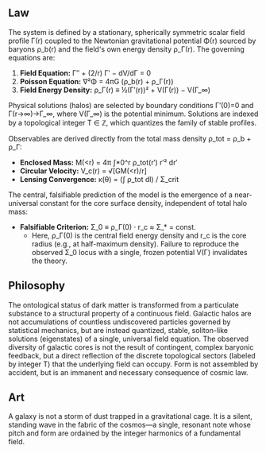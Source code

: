 ## Law
The system is defined by a stationary, spherically symmetric scalar field profile Γ(r) coupled to the Newtonian gravitational potential Φ(r) sourced by baryons ρ_b(r) and the field's own energy density ρ_Γ(r). The governing equations are:
1.  **Field Equation:** Γ″ + (2/r) Γ′ − dV/dΓ = 0
2.  **Poisson Equation:** ∇²Φ = 4πG (ρ_b(r) + ρ_Γ(r))
3.  **Field Energy Density:** ρ_Γ(r) ≡ ½(Γ′(r))² + V(Γ(r)) − V(Γ_∞)

Physical solutions (halos) are selected by boundary conditions Γ′(0)=0 and Γ(r→∞)→Γ_∞, where V(Γ_∞) is the potential minimum. Solutions are indexed by a topological integer T ∈ ℤ, which quantizes the family of stable profiles.

Observables are derived directly from the total mass density ρ_tot = ρ_b + ρ_Γ:
-   **Enclosed Mass:** M(<r) = 4π ∫*0^r ρ_tot(r′) r′² dr′
-   **Circular Velocity:** V_c(r) = √[GM(<r)/r]
-   **Lensing Convergence:** κ(θ) = (∫ ρ_tot dl) / Σ_crit

The central, falsifiable prediction of the model is the emergence of a near-universal constant for the core surface density, independent of total halo mass:
-   **Falsifiable Criterion:** Σ_0 ≡ ρ_Γ(0) ⋅ r_c ≈ Σ_* = const.
    -   Here, ρ_Γ(0) is the central field energy density and r_c is the core radius (e.g., at half-maximum density). Failure to reproduce the observed Σ_0 locus with a single, frozen potential V(Γ) invalidates the theory.

## Philosophy
The ontological status of dark matter is transformed from a particulate substance to a structural property of a continuous field. Galactic halos are not accumulations of countless undiscovered particles governed by statistical mechanics, but are instead quantized, stable, soliton-like solutions (eigenstates) of a single, universal field equation. The observed diversity of galactic cores is not the result of contingent, complex baryonic feedback, but a direct reflection of the discrete topological sectors (labeled by integer T) that the underlying field can occupy. Form is not assembled by accident, but is an immanent and necessary consequence of cosmic law.

## Art
A galaxy is not a storm of dust trapped in a gravitational cage. It is a silent, standing wave in the fabric of the cosmos—a single, resonant note whose pitch and form are ordained by the integer harmonics of a fundamental field.